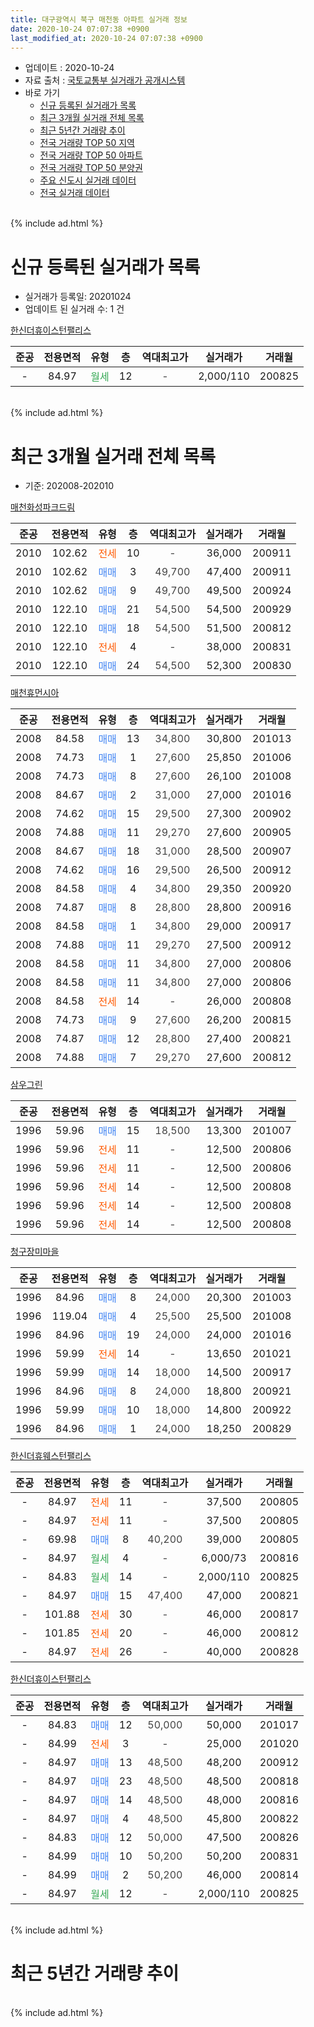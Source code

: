 ```yaml
---
title: 대구광역시 북구 매천동 아파트 실거래 정보
date: 2020-10-24 07:07:38 +0900
last_modified_at: 2020-10-24 07:07:38 +0900
---
```


* 업데이트 : 2020-10-24
* 자료 출처 : [국토교통부 실거래가 공개시스템](http://rt.molit.go.kr)
* 바로 가기
    * [신규 등록된 실거래가 목록](#신규-등록된-실거래가-목록)
    * [최근 3개월 실거래 전체 목록](#최근-3개월-실거래-전체-목록)
    * [최근 5년간 거래량 추이](#최근-5년간-거래량-추이)
    * [전국 거래량 TOP 50 지역](https://inasie.github.io/apt-trade-info/최근-3개월-전국에서-가장-거래가-많이-발생한-지역)
    * [전국 거래량 TOP 50 아파트](https://inasie.github.io/apt-trade-info/최근-3개월-전국에서-가장-거래가-많이-발생한-아파트)
    * [전국 거래량 TOP 50 분양권](https://inasie.github.io/apt-trade-info/최근-3개월-전국에서-가장-거래가-많이-발생한-분양권)
    * [주요 신도시 실거래 데이터](https://inasie.github.io/apt-trade-info/주요-신도시)
    * [전국 실거래 데이터](https://inasie.github.io/apt-trade-info/전국)
<br>
{% include ad.html %}
<br>

# 신규 등록된 실거래가 목록
* 실거래가 등록일: 20201024
* 업데이트 된 실거래 수: 1 건


[한신더휴이스턴팰리스](https://search.naver.com/search.naver?query=%EB%8C%80%EA%B5%AC%EA%B4%91%EC%97%AD%EC%8B%9C+%EB%B6%81%EA%B5%AC+%EB%A7%A4%EC%B2%9C%EB%8F%99+%ED%95%9C%EC%8B%A0%EB%8D%94%ED%9C%B4%EC%9D%B4%EC%8A%A4%ED%84%B4%ED%8C%B0%EB%A6%AC%EC%8A%A4)

|준공|전용면적|유형|층|역대최고가|실거래가|거래월|
|:---:|:---:|:---:|:---:|:---:|:---:|:---:|
|-|84.97|<span style="color:#34a853">월세</span>|12|<span style="color:#444444">-</span>|2,000/110|200825|


<br>
{% include ad.html %}
<br>

# 최근 3개월 실거래 전체 목록
* 기준: 202008-202010


[매천화성파크드림](https://search.naver.com/search.naver?query=%EB%8C%80%EA%B5%AC%EA%B4%91%EC%97%AD%EC%8B%9C+%EB%B6%81%EA%B5%AC+%EB%A7%A4%EC%B2%9C%EB%8F%99+%EB%A7%A4%EC%B2%9C%ED%99%94%EC%84%B1%ED%8C%8C%ED%81%AC%EB%93%9C%EB%A6%BC)

|준공|전용면적|유형|층|역대최고가|실거래가|거래월|
|:---:|:---:|:---:|:---:|:---:|:---:|:---:|
|2010|102.62|<span style="color:#ff5a00">전세</span>|10|<span style="color:#444444">-</span>|36,000|200911|
|2010|102.62|<span style="color:#4285f3">매매</span>|3|<span style="color:#444444">49,700</span>|47,400|200911|
|2010|102.62|<span style="color:#4285f3">매매</span>|9|<span style="color:#444444">49,700</span>|49,500|200924|
|2010|122.10|<span style="color:#4285f3">매매</span>|21|<span style="color:#444444">54,500</span>|54,500|200929|
|2010|122.10|<span style="color:#4285f3">매매</span>|18|<span style="color:#444444">54,500</span>|51,500|200812|
|2010|122.10|<span style="color:#ff5a00">전세</span>|4|<span style="color:#444444">-</span>|38,000|200831|
|2010|122.10|<span style="color:#4285f3">매매</span>|24|<span style="color:#444444">54,500</span>|52,300|200830|

[매천휴먼시아](https://search.naver.com/search.naver?query=%EB%8C%80%EA%B5%AC%EA%B4%91%EC%97%AD%EC%8B%9C+%EB%B6%81%EA%B5%AC+%EB%A7%A4%EC%B2%9C%EB%8F%99+%EB%A7%A4%EC%B2%9C%ED%9C%B4%EB%A8%BC%EC%8B%9C%EC%95%84)

|준공|전용면적|유형|층|역대최고가|실거래가|거래월|
|:---:|:---:|:---:|:---:|:---:|:---:|:---:|
|2008|84.58|<span style="color:#4285f3">매매</span>|13|<span style="color:#444444">34,800</span>|30,800|201013|
|2008|74.73|<span style="color:#4285f3">매매</span>|1|<span style="color:#444444">27,600</span>|25,850|201006|
|2008|74.73|<span style="color:#4285f3">매매</span>|8|<span style="color:#444444">27,600</span>|26,100|201008|
|2008|84.67|<span style="color:#4285f3">매매</span>|2|<span style="color:#444444">31,000</span>|27,000|201016|
|2008|74.62|<span style="color:#4285f3">매매</span>|15|<span style="color:#444444">29,500</span>|27,300|200902|
|2008|74.88|<span style="color:#4285f3">매매</span>|11|<span style="color:#444444">29,270</span>|27,600|200905|
|2008|84.67|<span style="color:#4285f3">매매</span>|18|<span style="color:#444444">31,000</span>|28,500|200907|
|2008|74.62|<span style="color:#4285f3">매매</span>|16|<span style="color:#444444">29,500</span>|26,500|200912|
|2008|84.58|<span style="color:#4285f3">매매</span>|4|<span style="color:#444444">34,800</span>|29,350|200920|
|2008|74.87|<span style="color:#4285f3">매매</span>|8|<span style="color:#444444">28,800</span>|28,800|200916|
|2008|84.58|<span style="color:#4285f3">매매</span>|1|<span style="color:#444444">34,800</span>|29,000|200917|
|2008|74.88|<span style="color:#4285f3">매매</span>|11|<span style="color:#444444">29,270</span>|27,500|200912|
|2008|84.58|<span style="color:#4285f3">매매</span>|11|<span style="color:#444444">34,800</span>|27,000|200806|
|2008|84.58|<span style="color:#4285f3">매매</span>|11|<span style="color:#444444">34,800</span>|27,000|200806|
|2008|84.58|<span style="color:#ff5a00">전세</span>|14|<span style="color:#444444">-</span>|26,000|200808|
|2008|74.73|<span style="color:#4285f3">매매</span>|9|<span style="color:#444444">27,600</span>|26,200|200815|
|2008|74.87|<span style="color:#4285f3">매매</span>|12|<span style="color:#444444">28,800</span>|27,400|200821|
|2008|74.88|<span style="color:#4285f3">매매</span>|7|<span style="color:#444444">29,270</span>|27,600|200812|

[삼우그린](https://search.naver.com/search.naver?query=%EB%8C%80%EA%B5%AC%EA%B4%91%EC%97%AD%EC%8B%9C+%EB%B6%81%EA%B5%AC+%EB%A7%A4%EC%B2%9C%EB%8F%99+%EC%82%BC%EC%9A%B0%EA%B7%B8%EB%A6%B0)

|준공|전용면적|유형|층|역대최고가|실거래가|거래월|
|:---:|:---:|:---:|:---:|:---:|:---:|:---:|
|1996|59.96|<span style="color:#4285f3">매매</span>|15|<span style="color:#444444">18,500</span>|13,300|201007|
|1996|59.96|<span style="color:#ff5a00">전세</span>|11|<span style="color:#444444">-</span>|12,500|200806|
|1996|59.96|<span style="color:#ff5a00">전세</span>|11|<span style="color:#444444">-</span>|12,500|200806|
|1996|59.96|<span style="color:#ff5a00">전세</span>|14|<span style="color:#444444">-</span>|12,500|200808|
|1996|59.96|<span style="color:#ff5a00">전세</span>|14|<span style="color:#444444">-</span>|12,500|200808|
|1996|59.96|<span style="color:#ff5a00">전세</span>|14|<span style="color:#444444">-</span>|12,500|200808|

[청구장미마을](https://search.naver.com/search.naver?query=%EB%8C%80%EA%B5%AC%EA%B4%91%EC%97%AD%EC%8B%9C+%EB%B6%81%EA%B5%AC+%EB%A7%A4%EC%B2%9C%EB%8F%99+%EC%B2%AD%EA%B5%AC%EC%9E%A5%EB%AF%B8%EB%A7%88%EC%9D%84)

|준공|전용면적|유형|층|역대최고가|실거래가|거래월|
|:---:|:---:|:---:|:---:|:---:|:---:|:---:|
|1996|84.96|<span style="color:#4285f3">매매</span>|8|<span style="color:#444444">24,000</span>|20,300|201003|
|1996|119.04|<span style="color:#4285f3">매매</span>|4|<span style="color:#444444">25,500</span>|25,500|201008|
|1996|84.96|<span style="color:#4285f3">매매</span>|19|<span style="color:#444444">24,000</span>|24,000|201016|
|1996|59.99|<span style="color:#ff5a00">전세</span>|14|<span style="color:#444444">-</span>|13,650|201021|
|1996|59.99|<span style="color:#4285f3">매매</span>|14|<span style="color:#444444">18,000</span>|14,500|200917|
|1996|84.96|<span style="color:#4285f3">매매</span>|8|<span style="color:#444444">24,000</span>|18,800|200921|
|1996|59.99|<span style="color:#4285f3">매매</span>|10|<span style="color:#444444">18,000</span>|14,800|200922|
|1996|84.96|<span style="color:#4285f3">매매</span>|1|<span style="color:#444444">24,000</span>|18,250|200829|

[한신더휴웨스턴팰리스](https://search.naver.com/search.naver?query=%EB%8C%80%EA%B5%AC%EA%B4%91%EC%97%AD%EC%8B%9C+%EB%B6%81%EA%B5%AC+%EB%A7%A4%EC%B2%9C%EB%8F%99+%ED%95%9C%EC%8B%A0%EB%8D%94%ED%9C%B4%EC%9B%A8%EC%8A%A4%ED%84%B4%ED%8C%B0%EB%A6%AC%EC%8A%A4)

|준공|전용면적|유형|층|역대최고가|실거래가|거래월|
|:---:|:---:|:---:|:---:|:---:|:---:|:---:|
|-|84.97|<span style="color:#ff5a00">전세</span>|11|<span style="color:#444444">-</span>|37,500|200805|
|-|84.97|<span style="color:#ff5a00">전세</span>|11|<span style="color:#444444">-</span>|37,500|200805|
|-|69.98|<span style="color:#4285f3">매매</span>|8|<span style="color:#444444">40,200</span>|39,000|200805|
|-|84.97|<span style="color:#34a853">월세</span>|4|<span style="color:#444444">-</span>|6,000/73|200816|
|-|84.83|<span style="color:#34a853">월세</span>|14|<span style="color:#444444">-</span>|2,000/110|200825|
|-|84.97|<span style="color:#4285f3">매매</span>|15|<span style="color:#444444">47,400</span>|47,000|200821|
|-|101.88|<span style="color:#ff5a00">전세</span>|30|<span style="color:#444444">-</span>|46,000|200817|
|-|101.85|<span style="color:#ff5a00">전세</span>|20|<span style="color:#444444">-</span>|46,000|200812|
|-|84.97|<span style="color:#ff5a00">전세</span>|26|<span style="color:#444444">-</span>|40,000|200828|


<script async src="//pagead2.googlesyndication.com/pagead/js/adsbygoogle.js"></script>
<!-- 기본 -->
<ins class="adsbygoogle"
     style="display:block"
     data-ad-client="ca-pub-2446590836940007"
     data-ad-slot="1659523306"
     data-ad-format="auto"
     data-full-width-responsive="true"></ins>
<script>
(adsbygoogle = window.adsbygoogle || []).push({});
</script>


[한신더휴이스턴팰리스](https://search.naver.com/search.naver?query=%EB%8C%80%EA%B5%AC%EA%B4%91%EC%97%AD%EC%8B%9C+%EB%B6%81%EA%B5%AC+%EB%A7%A4%EC%B2%9C%EB%8F%99+%ED%95%9C%EC%8B%A0%EB%8D%94%ED%9C%B4%EC%9D%B4%EC%8A%A4%ED%84%B4%ED%8C%B0%EB%A6%AC%EC%8A%A4)

|준공|전용면적|유형|층|역대최고가|실거래가|거래월|
|:---:|:---:|:---:|:---:|:---:|:---:|:---:|
|-|84.83|<span style="color:#4285f3">매매</span>|12|<span style="color:#444444">50,000</span>|50,000|201017|
|-|84.99|<span style="color:#ff5a00">전세</span>|3|<span style="color:#444444">-</span>|25,000|201020|
|-|84.97|<span style="color:#4285f3">매매</span>|13|<span style="color:#444444">48,500</span>|48,200|200912|
|-|84.97|<span style="color:#4285f3">매매</span>|23|<span style="color:#444444">48,500</span>|48,500|200818|
|-|84.97|<span style="color:#4285f3">매매</span>|14|<span style="color:#444444">48,500</span>|48,000|200816|
|-|84.97|<span style="color:#4285f3">매매</span>|4|<span style="color:#444444">48,500</span>|45,800|200822|
|-|84.83|<span style="color:#4285f3">매매</span>|12|<span style="color:#444444">50,000</span>|47,500|200826|
|-|84.99|<span style="color:#4285f3">매매</span>|10|<span style="color:#444444">50,200</span>|50,200|200831|
|-|84.99|<span style="color:#4285f3">매매</span>|2|<span style="color:#444444">50,200</span>|46,000|200814|
|-|84.97|<span style="color:#34a853">월세</span>|12|<span style="color:#444444">-</span>|2,000/110|200825|


<br>
{% include ad.html %}
<br>

# 최근 5년간 거래량 추이


<div style="width:100%;">
    <canvas id="deal_progress" height="200"></canvas>
</div>

<script>
new Chart(document.getElementById("deal_progress"), {
    type: 'line',
    data: {
        labels: ['201510','201511','201512','201601','201602','201603','201604','201605','201606','201607','201608','201609','201610','201611','201612','201701','201702','201703','201704','201705','201706','201707','201708','201709','201710','201711','201712','201801','201802','201803','201804','201805','201806','201807','201808','201809','201810','201811','201812','201901','201902','201903','201904','201905','201906','201907','201908','201909','201910','201911','201912','202001','202002','202003','202004','202005','202006','202007','202008','202009','202010'],
        datasets: [{
            label: '매매',
            pointRadius: 1,
            data: [16, 7, 1, 4, 2, 1, 5, 2, 7, 4, 9, 9, 6, 5, 11, 4, 5, 12, 7, 7, 12, 14, 14, 13, 9, 8, 10, 19, 23, 26, 24, 20, 20, 21, 33, 40, 34, 23, 24, 19, 15, 35, 54, 66, 50, 37, 9, 8, 20, 10, 17, 19, 19, 6, 12, 10, 20, 23, 16, 15, 9],
            borderColor: "rgba(255, 201, 14, 1)",
            backgroundColor: "rgba(255, 201, 14, 0.5)",
            fill: false,
            lineTension: 0
        },{
            label: '전월세',
            pointRadius: 1,
            data: [2, 5, 2, 10, 6, 5, 5, 5, 4, 6, 7, 5, 6, 7, 5, 5, 4, 4, 3, 3, 7, 2, 3, 4, 1, 4, 4, 6, 7, 7, 2, 7, 4, 3, 2, 3, 7, 3, 2, 5, 2, 12, 14, 50, 47, 42, 16, 5, 6, 4, 7, 1, 8, 1, 7, 7, 10, 7, 15, 1, 2],
            borderColor: "rgba(0, 141, 185, 1)",
            backgroundColor: "rgba(0, 141, 185, 0.5)",
            fill: false,
            lineTension: 0
        }
        ]
    },
    options: {
        responsive: true,
        title: {
            display: false
        },
        tooltips: {
            mode: 'index',
            intersect: false
        },
        hover: {
            mode: 'nearest',
            intersect: true
        },
        scales: {
            xAxes: [{
                display: true,
                scaleLabel: {
                    display: true,
                    labelString: '년/월'
                }
            }],
            yAxes: [{
                display: true,
                ticks: {
                    suggestedMin: 0,
                },
                scaleLabel: {
                    display: true,
                    labelString: '실거래 수'
                }
            }]
        }
    }
});

</script>


<br>
{% include ad.html %}
<br>


